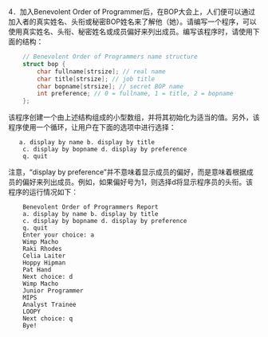 4．加入Benevolent Order of Programmer后，在BOP大会上，人们便可以通过加入者的真实姓名、头衔或秘密BOP姓名来了解他（她）。请编写一个程序，可以使用真实姓名、头衔、秘密姓名或成员偏好来列出成员。编写该程序时，请使用下面的结构：

```cpp
    // Benevolent Order of Programmers name structure
    struct bop {
        char fullname[strsize]; // real name
        char title[strsize]; // job title
        char bopname[strsize]; // secret BOP name
        int preference; // 0 = fullname, 1 = title, 2 = bopname
    };

```

该程序创建一个由上述结构组成的小型数组，并将其初始化为适当的值。另外，该程序使用一个循环，让用户在下面的选项中进行选择：

```
   a. display by name b. display by title
    c. display by bopname d. display by preference
    q. quit
```

注意，“display by preference”并不意味着显示成员的偏好，而是意味着根据成员的偏好来列出成员。例如，如果偏好号为1，则选择d将显示程序员的头衔。该程序的运行情况如下：

```
    Benevolent Order of Programmers Report
    a. display by name b. display by title
    c. display by bopname d. display by preference
    q. quit
    Enter your choice: a
    Wimp Macho
    Raki Rhodes
    Celia Laiter
    Hoppy Hipman
    Pat Hand
    Next choice: d
    Wimp Macho
    Junior Programmer
    MIPS
    Analyst Trainee
    LOOPY
    Next choice: q
    Bye!
```